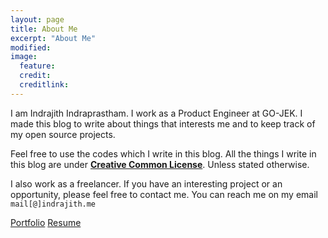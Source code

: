 ```yaml
---
layout: page
title: About Me
excerpt: "About Me"
modified:
image:
  feature:
  credit:
  creditlink:
---
```


I am Indrajith Indraprastham. I work as a Product Engineer at GO-JEK. I made this blog to write about things that interests me and to keep track of my open source projects.

Feel free to use the codes which I write in this blog. All the things I write in this blog
are under **[Creative Common License](https://creativecommons.org/licenses/by/4.0/)**. Unless stated otherwise.

I also work as a freelancer. If you have an interesting project or an opportunity, please feel free to contact me.
You can reach me on my email `mail[@]indrajith.me`


<a markdown="0" href="http://indrajith.me/portfolio" class="btn">Portfolio</a> <a markdown="0" href="http://indrajith.me/resume" class="btn">Resume</a>
